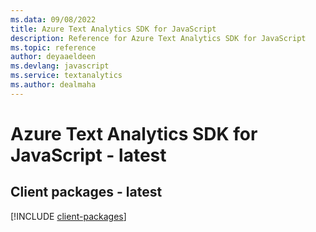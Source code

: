 ```yaml
---
ms.data: 09/08/2022
title: Azure Text Analytics SDK for JavaScript
description: Reference for Azure Text Analytics SDK for JavaScript
ms.topic: reference
author: deyaaeldeen
ms.devlang: javascript
ms.service: textanalytics
ms.author: dealmaha
---
```

# Azure Text Analytics SDK for JavaScript - latest

## Client packages - latest
[!INCLUDE [client-packages](text-analytics-client-index.md)]